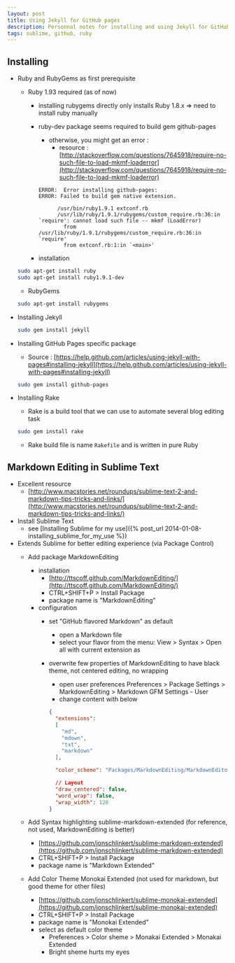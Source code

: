 ```yaml
---
layout: post
title: Using Jekyll for GitHub pages
description: Personnal notes for installing and using Jekyll for GitHub pages
tags: sublime, github, ruby
---
```


Installing
----------

- Ruby and RubyGems as first prerequisite
  + Ruby 1.93 required (as of now)
    * installing rubygems directly only installs Ruby 1.8.x => need to install ruby manually
    * ruby-dev package seems required to build gem github-pages
      - otherwise, you might get an error :
        + resource : [http://stackoverflow.com/questions/7645918/require-no-such-file-to-load-mkmf-loaderror](http://stackoverflow.com/questions/7645918/require-no-such-file-to-load-mkmf-loaderror)
      
      ```
      ERROR:  Error installing github-pages:
      ERROR: Failed to build gem native extension.

            /usr/bin/ruby1.9.1 extconf.rb
            /usr/lib/ruby/1.9.1/rubygems/custom_require.rb:36:in `require': cannot load such file -- mkmf (LoadError)
              from /usr/lib/ruby/1.9.1/rubygems/custom_require.rb:36:in `require'
              from extconf.rb:1:in `<main>'
      ```

    * installation

  ```sh
  sudo apt-get install ruby
  sudo apt-get install ruby1.9.1-dev
  ```

  + RubyGems

  ```sh
  sudo apt-get install rubygems
  ```

- Installing Jekyll

  ```sh
  sudo gem install jekyll
  ```

- Installing GitHub Pages specific package
  + Source : [https://help.github.com/articles/using-jekyll-with-pages#installing-jekyll](https://help.github.com/articles/using-jekyll-with-pages#installing-jekyll)

  ```sh
  sudo gem install github-pages
  ```

- Installing Rake
  + Rake is a build tool that we can use to automate several blog editing task
  
  ```sh
  sudo gem install rake
  ```

  + Rake build file is name `Rakefile` and is written in pure Ruby

Markdown Editing in Sublime Text
-----------------------

- Excellent resource
  - [http://www.macstories.net/roundups/sublime-text-2-and-markdown-tips-tricks-and-links/](http://www.macstories.net/roundups/sublime-text-2-and-markdown-tips-tricks-and-links/)
- Install Sublime Text
  - see [Installing Sublime for my use]({% post_url 2014-01-08-installing_sublime_for_my_use %})
- Extends Sublime for better editing experience (via Package Control)
  - Add package MarkdownEditing
    - installation
      + [http://ttscoff.github.com/MarkdownEditing/](http://ttscoff.github.com/MarkdownEditing/)
      + CTRL+SHIFT+P > Install Package
      + package name is "MarkdownEditing"
    - configuration
      + set "GitHub flavored Markdown" as default
        * open a Markdown file
        * select your flavor from the menu: View > Syntax > Open all with current extension as
      + overwrite few properties of MarkdownEditing to have black theme, not centered editing, no wrapping
        * open user preferences Preferences > Package Settings > MarkdownEditing > Markdown GFM Settings - User
        * change content with below

        ```json
        {
          "extensions":
          [
            "md",
            "mdown",
            "txt",
            "markdown"
          ],

          "color_scheme": "Packages/MarkdownEditing/MarkdownEditor-Dark.tmTheme",

          // Layout
          "draw_centered": false,
          "word_wrap": false,
          "wrap_width": 120
        }
        ```

  - Add Syntax highlighting sublime-markdown-extended (for reference, not used, MarkdownEditing is better)
    + [https://github.com/jonschlinkert/sublime-markdown-extended](https://github.com/jonschlinkert/sublime-markdown-extended)
    + CTRL+SHIFT+P > Install Package
    + package name is "Markdown Extended"
  - Add Color Theme Monokai Extended (not used for markdown, but good theme for other files)
    + [https://github.com/jonschlinkert/sublime-monokai-extended](https://github.com/jonschlinkert/sublime-monokai-extended)
    + CTRL+SHIFT+P > Install Package
    + package name is "Monokai Extended"
    + select as default color theme
      * Preferences > Color sheme > Monakai Extended > Monakai Extended
      * Bright sheme hurts my eyes

 